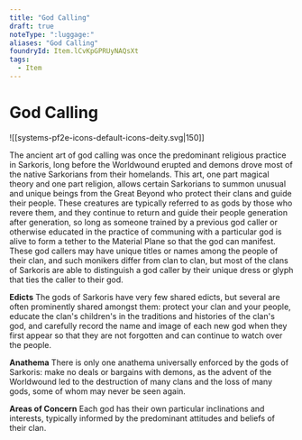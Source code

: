 ```yaml
---
title: "God Calling"
draft: true
noteType: ":luggage:"
aliases: "God Calling"
foundryId: Item.lCvKpGPRUyNAQsXt
tags:
  - Item
---
```


# God Calling
![[systems-pf2e-icons-default-icons-deity.svg|150]]

The ancient art of god calling was once the predominant religious practice in Sarkoris, long before the Worldwound erupted and demons drove most of the native Sarkorians from their homelands. This art, one part magical theory and one part religion, allows certain Sarkorians to summon unusual and unique beings from the Great Beyond who protect their clans and guide their people. These creatures are typically referred to as gods by those who revere them, and they continue to return and guide their people generation after generation, so long as someone trained by a previous god caller or otherwise educated in the practice of communing with a particular god is alive to form a tether to the Material Plane so that the god can manifest. These god callers may have unique titles or names among the people of their clan, and such monikers differ from clan to clan, but most of the clans of Sarkoris are able to distinguish a god caller by their unique dress or glyph that ties the caller to their god.

**Edicts** The gods of Sarkoris have very few shared edicts, but several are often prominently shared amongst them: protect your clan and your people, educate the clan's children's in the traditions and histories of the clan's god, and carefully record the name and image of each new god when they first appear so that they are not forgotten and can continue to watch over the people.

**Anathema** There is only one anathema universally enforced by the gods of Sarkoris: make no deals or bargains with demons, as the advent of the Worldwound led to the destruction of many clans and the loss of many gods, some of whom may never be seen again.

**Areas of Concern** Each god has their own particular inclinations and interests, typically informed by the predominant attitudes and beliefs of their clan.
